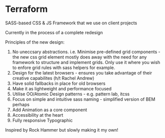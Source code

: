 Terraform
=========

SASS-based CSS & JS Framework that we use on client projects

Currently in the process of a complete redesign

Principles of the new design:
1. No uneccsary abstractions. i.e. Minimise pre-defined grid components - the new css grid element mostly does away with the need for any framework to structure and implement grids. Only use it where you wish to enfore grid rules with sass helpers for example.
2. Design for the latest browsers - ensures you take advantage of their creative capabilites (h/t Rachel Andrew)
3. Have solid fallbacks in place for old browsers
4. Make it as lightweight and performance focused
5. Utilise OO/Atomic Design patterns - e.g. pattern lab, itcss
6. Focus on simple and intuitive sass naming - simplified version of BEM perhaps
7. Add Animation as a core component
8. Accessibility at the heart
9. Fully responsive Typographic




Inspired by Rock Hammer but slowly making it my own!
